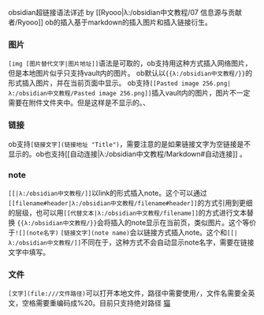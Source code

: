 obsidian超链接语法详述 by [[Ryooo|λ:/obsidian中文教程/07 信息源与贡献者/Ryooo]]
ob的插入基于markdown的插入图片和插入链接衍生。
### 图片
`[img [图片替代文字|图片地址]]`语法是可取的，ob支持用这种方式插入网络图片，但是本地图片似乎只支持vault内的图片。
ob默认以`{{λ:/obsidian中文教程/}}`的形式插入图片，并在当前页面中显示。
ob支持`[[Pasted image 256.png|λ:/obsidian中文教程/Pasted image 256.png]]`插入vault内的图片，图片不一定需要在附件文件夹中。但是这样是不显示的。、

### 链接
ob支持`[链接文字](链接地址 "Title")`，需要注意的是如果链接文字为空链接是不显示的。ob也支持[[自动连接|λ:/obsidian中文教程/Markdown#自动连接]]	。

### note
`[[|λ:/obsidian中文教程/]]`以link的形式插入note。这个可以通过`[[filename#header|λ:/obsidian中文教程/filename#header]]`的方式引用到更细的层级，也可以用`[[代替文本|λ:/obsidian中文教程/filename]]`的方式进行文本替换
`{{λ:/obsidian中文教程/}}`会将插入的note显示在当前页，类似图片。这个等价于`![](note名字)`
`[链接文字](note name)`会以链接方式插入note。这个和`[[|λ:/obsidian中文教程/]]`不同在于，这种方式不会自动显示note名字，需要在链接文字中填写。

### 文件
`[文字](file:///文件路径)`可以打开本地文件，路径中需要使用`/`，文件名需要全英文，空格需要重编码成%20。目前只支持绝对路径
[猫](file:///D:/Providing%20NotesForReview.docx)